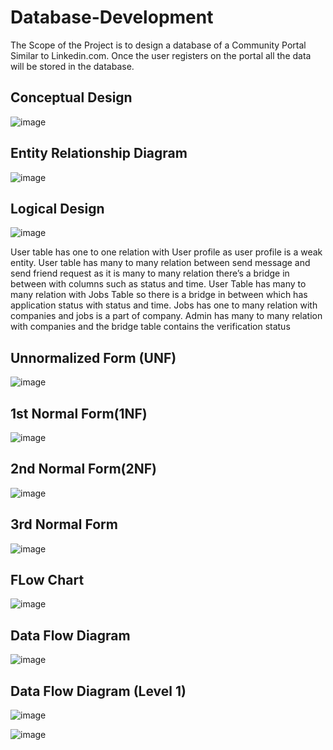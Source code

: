 # Database-Development
The Scope of the Project is to design a database of a Community Portal Similar to Linkedin.com.  Once the user registers on the portal all the data will be stored in the database. 

## Conceptual Design
![image](https://user-images.githubusercontent.com/91181779/134566268-9a56fbe1-fd31-4a63-b55f-f0adb5448908.png)

## Entity Relationship Diagram
![image](https://user-images.githubusercontent.com/91181779/134566349-358b2af6-57e8-4afa-8e7a-3d59518ea8ac.png)

## Logical Design
![image](https://user-images.githubusercontent.com/91181779/134566374-072be33d-1ef6-4003-9ba1-aa591e743cc1.png)

User table has one to one relation with User profile as user profile is a weak entity.
User table has many to many relation between send message and send friend request as it is many to many relation there’s a bridge in between with columns such as status and time.
User Table has many to many relation with Jobs Table so there is a bridge in between which has application status with status and time.
Jobs has one to many relation with companies and jobs is a part of company. 
Admin has many to many relation with companies and the bridge table contains the verification status

## Unnormalized Form (UNF)
![image](https://user-images.githubusercontent.com/91181779/134566672-7c5dc224-0164-4136-a64c-37411315fa1e.png)

## 1st Normal Form(1NF)
![image](https://user-images.githubusercontent.com/91181779/134566725-c900ae1a-cd0c-48ae-a014-8f3b69bc4ed5.png)

## 2nd Normal Form(2NF)
![image](https://user-images.githubusercontent.com/91181779/134566812-c0317743-bf35-4591-b1a4-e5b05c34267f.png)

## 3rd Normal Form
![image](https://user-images.githubusercontent.com/91181779/134566850-e5da0b22-00ba-43c8-abaa-19dd82490f4a.png)

## FLow Chart
![image](https://user-images.githubusercontent.com/91181779/134567385-8a5b9b04-8fd9-4092-aa9d-d078f2a05639.png)

## Data Flow Diagram
![image](https://user-images.githubusercontent.com/91181779/134567433-e2b33553-65d0-4c10-b61e-e06271f5e5d7.png)

## Data Flow Diagram (Level 1)
![image](https://user-images.githubusercontent.com/91181779/134567825-1281b368-e1c6-4bce-b67a-df49301beb61.png)

![image](https://user-images.githubusercontent.com/91181779/134567847-42a0d14a-f1ae-4536-9462-9bf740ff4b70.png)




